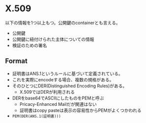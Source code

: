 # X.509

以下の情報を1つ以上もつ。公開鍵のcontainerとも言える。

* 公開鍵
* 公開鍵に紐付けられた主体についての情報
* 検証のための署名

## Format

* 証明書はANS.1というルールに基づいて定義されている。  
* これを実際にencodeする場合、複数の規格がある。  
* そのひとつにDER(Distinguished Encoding Rules)がある。  
  * X.509ではDERが利用される
* DERをbase64でASCIIにしたものをPEMと呼ぶ
  * Pricacy-Enhanced Mailだが関連はない
  * 証明書はcopy pasteは表示の容易性からPEMがよくつかわれる
* `PEM(DER(ANS.1(証明書)))`
